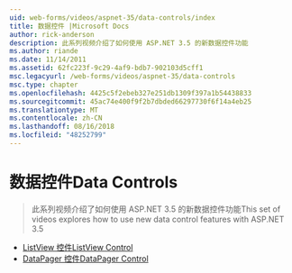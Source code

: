 ```yaml
---
uid: web-forms/videos/aspnet-35/data-controls/index
title: 数据控件 |Microsoft Docs
author: rick-anderson
description: 此系列视频介绍了如何使用 ASP.NET 3.5 的新数据控件功能
ms.author: riande
ms.date: 11/14/2011
ms.assetid: 62fc223f-9c29-4af9-bdb7-902103d5cff1
msc.legacyurl: /web-forms/videos/aspnet-35/data-controls
msc.type: chapter
ms.openlocfilehash: 4425c5f2ebeb327e251db1309f397a1b54438833
ms.sourcegitcommit: 45ac74e400f9f2b7dbded66297730f6f14a4eb25
ms.translationtype: MT
ms.contentlocale: zh-CN
ms.lasthandoff: 08/16/2018
ms.locfileid: "48252799"
---
```

<a name="data-controls"></a><span data-ttu-id="3131e-103">数据控件</span><span class="sxs-lookup"><span data-stu-id="3131e-103">Data Controls</span></span>
====================
> <span data-ttu-id="3131e-104">此系列视频介绍了如何使用 ASP.NET 3.5 的新数据控件功能</span><span class="sxs-lookup"><span data-stu-id="3131e-104">This set of videos explores how to use new data control features with ASP.NET 3.5</span></span>


- [<span data-ttu-id="3131e-105">ListView 控件</span><span class="sxs-lookup"><span data-stu-id="3131e-105">ListView Control</span></span>](the-listview-control.md)
- [<span data-ttu-id="3131e-106">DataPager 控件</span><span class="sxs-lookup"><span data-stu-id="3131e-106">DataPager Control</span></span>](the-datapager-control.md)
